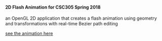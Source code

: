 #### 2D Flash Animation for CSC305 Spring 2018

an OpenGL 2D application that creates a flash animation using geometry and transformations with real-time Bezier path editing 

[see the animation here](./motoflash.mov)
